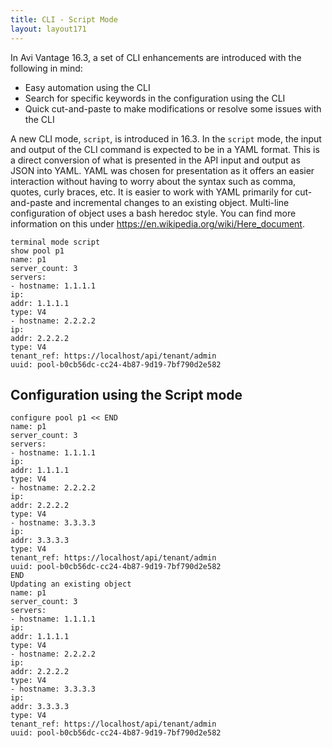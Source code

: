 ```yaml
---
title: CLI - Script Mode
layout: layout171
---
```

In Avi Vantage 16.3, a set of CLI enhancements are introduced with the following in mind:

* Easy automation using the CLI
* Search for specific keywords in the configuration using the CLI
* Quick cut-and-paste to make modifications or resolve some issues with the CLI 

A new CLI mode, <code>script</code>, is introduced in 16.3. In the <code>script</code> mode, the input and output of the CLI command is expected to be in a YAML format. This is a direct conversion of what is presented in the API input and output as JSON into YAML. YAML was chosen for presentation as it offers an easier interaction without having to worry about the syntax such as comma, quotes, curly braces, etc. It is easier to work with YAML primarily for cut-and-paste and incremental changes to an existing object. Multi-line configuration of object uses a bash heredoc style. You can find more information on this under <a href="https://en.wikipedia.org/wiki/Here_document">https://en.wikipedia.org/wiki/Here_document</a>.

<pre class="command-line language-bash" data-prompt="1,2|: > " data-output="3-99"><code>terminal mode script
show pool p1
name: p1
server_count: 3
servers:
- hostname: 1.1.1.1
ip:
addr: 1.1.1.1
type: V4
- hostname: 2.2.2.2
ip:
addr: 2.2.2.2
type: V4
tenant_ref: https://localhost/api/tenant/admin
uuid: pool-b0cb56dc-cc24-4b87-9d19-7bf790d2e582</code></pre> 

## Configuration using the Script mode

<pre class="command-line language-bash" data-prompt="1|: > " data-output="2-99"><code>configure pool p1 &lt;&lt; END
name: p1
server_count: 3
servers:
- hostname: 1.1.1.1
ip:
addr: 1.1.1.1
type: V4
- hostname: 2.2.2.2
ip:
addr: 2.2.2.2
type: V4
- hostname: 3.3.3.3
ip:
addr: 3.3.3.3
type: V4
tenant_ref: https://localhost/api/tenant/admin
uuid: pool-b0cb56dc-cc24-4b87-9d19-7bf790d2e582
END
Updating an existing object
name: p1
server_count: 3
servers:
- hostname: 1.1.1.1
ip:
addr: 1.1.1.1
type: V4
- hostname: 2.2.2.2
ip:
addr: 2.2.2.2
type: V4
- hostname: 3.3.3.3
ip:
addr: 3.3.3.3
type: V4
tenant_ref: https://localhost/api/tenant/admin
uuid: pool-b0cb56dc-cc24-4b87-9d19-7bf790d2e582</code></pre> 